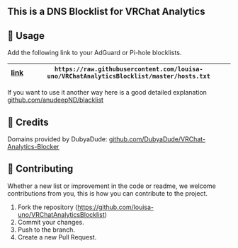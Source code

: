 ## This is a DNS Blocklist for VRChat Analytics

## 📝 Usage
Add the following link to your AdGuard or Pi-hole blocklists.

[link](https://raw.githubusercontent.com/louisa-uno/VRChatAnalyticsBlocklist/master/hosts.txt) | `https://raw.githubusercontent.com/louisa-uno/VRChatAnalyticsBlocklist/master/hosts.txt`
--- | ---

If you want to use it another way here is a good detailed explanation [github.com/anudeepND/blacklist](https://github.com/anudeepND/blacklist?tab=readme-ov-file#usage)

## 🌟 Credits
Domains provided by DubyaDude: [github.com/DubyaDude/VRChat-Analytics-Blocker](https://github.com/DubyaDude/VRChat-Analytics-Blocker/blob/master/VRChat-Analytics-Blocker/src/Constants.cs)

## 🤝 Contributing
Whether a new list or improvement in the code or readme, we welcome contributions from you, this is how you can contribute to the project.

1. Fork the repository (<https://github.com/louisa-uno/VRChatAnalyticsBlocklist>)
2. Commit your changes.
3. Push to the branch.
4. Create a new Pull Request.
